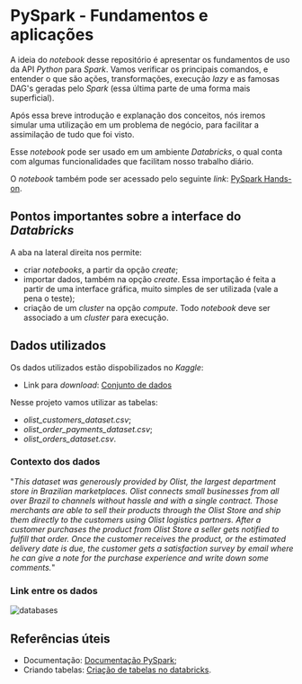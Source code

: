# PySpark - Fundamentos e aplicações

A ideia do *notebook* desse repositório é apresentar os fundamentos de uso da API *Python* para *Spark*. Vamos verificar os principais comandos, e entender o que são ações, transformações, execução *lazy* e as famosas DAG's geradas pelo *Spark* (essa última parte de uma forma mais superficial).

Após essa breve introdução e explanação dos conceitos, nós iremos simular uma utilização em um problema de negócio, para facilitar a assimilação de tudo que foi visto.

Esse *notebook* pode ser usado em um ambiente *Databricks*, o qual conta com algumas funcionalidades que facilitam nosso trabalho diário.

O *notebook* também pode ser acessado pelo seguinte *link*: [PySpark Hands-on](https://databricks-prod-cloudfront.cloud.databricks.com/public/4027ec902e239c93eaaa8714f173bcfc/1947510454734791/317198982518282/8080406957112694/latest.html).

## Pontos importantes sobre a interface do *Databricks*

A aba na lateral direita nos permite:

- criar *notebooks*, a partir da opção *create*;
- importar dados, também na opção *create*. Essa importação é feita a partir de uma interface gráfica, muito simples de ser utilizada (vale a pena o teste);
- criação de um *cluster* na opção *compute*. Todo *notebook* deve ser associado a um *cluster* para execução.

## Dados utilizados

Os dados utilizados estão dispobilizados no *Kaggle*:

- Link para *download*: [Conjunto de dados](https://www.kaggle.com/olistbr/brazilian-ecommerce?select=olist_order_payments_dataset.csv)

Nesse projeto vamos utilizar as tabelas:

- *olist_customers_dataset.csv*;
- *olist_order_payments_dataset.csv*;
- *olist_orders_dataset.csv*.

### Contexto dos dados

"*This dataset was generously provided by Olist, the largest department store in Brazilian marketplaces. Olist connects small businesses from all over Brazil to channels without hassle and with a single contract. Those merchants are able to sell their products through the Olist Store and ship them directly to the customers using Olist logistics partners. After a customer purchases the product from Olist Store a seller gets notified to fulfill that order. Once the customer receives the product, or the estimated delivery date is due, the customer gets a satisfaction survey by email where he can give a note for the purchase experience and write down some comments.*"

### Link entre os dados

![databases](https://i.imgur.com/HRhd2Y0.png)

## Referências úteis

- Documentação: [Documentação PySpark](https://spark.apache.org/docs/latest/api/python/index.html);
- Criando tabelas: [Criação de tabelas no databricks](https://docs.databricks.com/data/tables.html).
